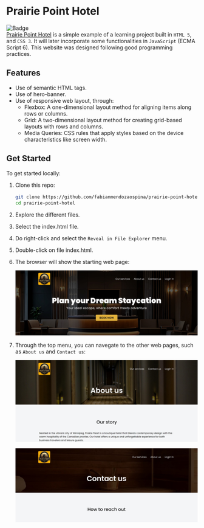 # Prairie Point Hotel

![Badge](https://img.shields.io/badge/this_content-is_new!-green)
<br>
[Prairie Point Hotel](https://fabianmendozaospina.github.io/prairie-point-hotel/) is a simple example of a learning project built in `HTML 5`, and `CSS 3`. It will later incorporate some functionalities in `JavaScript` (ECMA Script 6). This website was designed following good programming practices.

## Features

- Use of semantic HTML tags.
- Use of hero-banner.
- Use of responsive web layout, through:
    - Flexbox: A one-dimensional layout method for aligning items along rows or columns.
    - Grid: A two-dimensional layout method for creating grid-based layouts with rows and columns.
    - Media Queries: CSS rules that apply styles based on the device characteristics like screen width.

## Get Started

To get started locally:

1. Clone this repo:
   ```bash
   git clone https://github.com/fabianmendozaospina/prairie-point-hotel.git
   cd prairie-point-hotel
   ```
1. Explore the different files.
1. Select the index.html file.
1. Do right-click and select the `Reveal in File Explorer` menu.
1. Double-click on file index.html.
1. The browser will show the starting web page:

   ![](./assets/img/index.jpg)

7. Through the top menu, you can navegate to the other web pages, such as `About us` and `Contact us`:

   ![](./assets/img/aboutus.jpg)

   ![](./assets/img/contactus.jpg)





